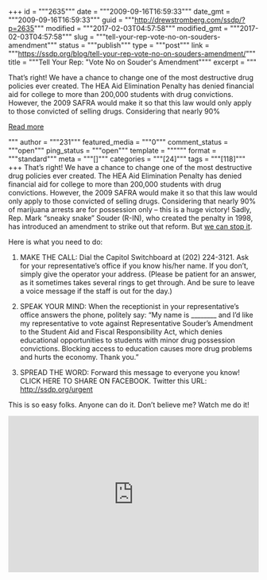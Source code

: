 +++
id = """2635"""
date = """2009-09-16T16:59:33"""
date_gmt = """2009-09-16T16:59:33"""
guid = """http://drewstromberg.com/ssdp/?p=2635"""
modified = """2017-02-03T04:57:58"""
modified_gmt = """2017-02-03T04:57:58"""
slug = """tell-your-rep-vote-no-on-souders-amendment"""
status = """publish"""
type = """post"""
link = """https://ssdp.org/blog/tell-your-rep-vote-no-on-souders-amendment/"""
title = """Tell Your Rep: &quot;Vote No on Souder&#039;s Amendment&quot;"""
excerpt = """<p>That&#8217;s right! We have a chance to change one of the most destructive drug policies ever created. The HEA Aid Elimination Penalty has denied financial aid for college to more than 200,000 students with drug convictions. However, the 2009 SAFRA would make it so that this law would only apply to those convicted of selling drugs. Considering that nearly 90%</p>
<div class="h10"></div>
<p><a class="more-link2 flat" href="https://ssdp.org/blog/tell-your-rep-vote-no-on-souders-amendment/">Read more</a></p>
"""
author = """231"""
featured_media = """0"""
comment_status = """open"""
ping_status = """open"""
template = """"""
format = """standard"""
meta = """[]"""
categories = """[24]"""
tags = """[118]"""
+++
That&#8217;s right! We have a chance to change one of the most destructive drug policies ever created. The HEA Aid Elimination Penalty has denied financial aid for college to more than 200,000 students with drug convictions. However, the 2009 SAFRA would make it so that this law would only apply to those convicted of selling drugs. Considering that nearly 90% of marijuana arrests are for possession only &#8211; this is a huge victory! Sadly, Rep. Mark &#8220;sneaky snake&#8221; Souder (R-IN), who created the penalty in 1998, has introduced an amendment to strike out that reform. But <a href="http://www.ssdp.org/urgent">we can stop it</a>.

Here is what you need to do:

1) MAKE THE CALL: Dial the Capitol Switchboard at (202) 224-3121. Ask for your representative&#8217;s office if you know his/her name. If you don&#8217;t, simply give the operator your address. (Please be patient for an answer, as it sometimes takes several rings to get through. And be sure to leave a voice message if the staff is out for the day.)

2) SPEAK YOUR MIND: When the receptionist in your representative’s office answers the phone, politely say: “My name is ________ and I’d like my representative to vote against Representative Souder&#8217;s Amendment to the Student Aid and Fiscal Responsibility Act, which denies educational opportunities to students with minor drug possession convictions. Blocking access to education causes more drug problems and hurts the economy. Thank you.”

3) SPREAD THE WORD: Forward this message to everyone you know! CLICK HERE TO SHARE ON FACEBOOK. Twitter this URL: http://ssdp.org/urgent

This is so easy folks. Anyone can do it. Don&#8217;t believe me? Watch me do it!

<iframe width="100%" height="315" frameborder="0" src="http://www.youtube.com/embed/E1uCOepcft4"></iframe>
